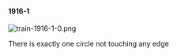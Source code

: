 #### 1916-1
![train-1916-1-0.png](https://github.com/lil-lab/nlvr/raw/master/nlvr/train/images/79/train-1916-1-0.png "train-1916-1-0.png")

There is exactly one circle not touching any edge